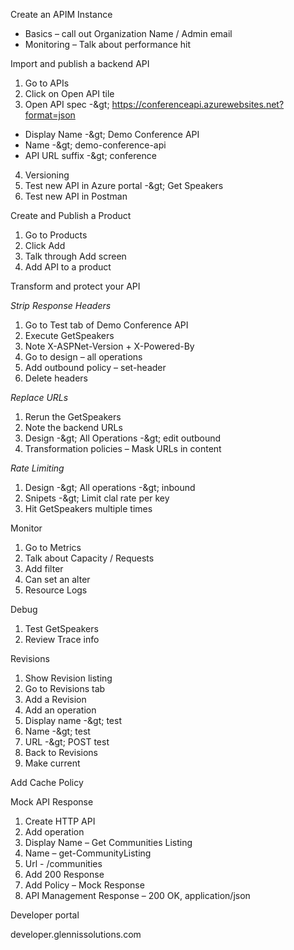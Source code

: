 Create an APIM Instance

- Basics – call out Organization Name / Admin email
- Monitoring – Talk about performance hit

Import and publish a backend API

1. Go to APIs
2. Click on Open API tile
3. Open API spec -\&gt; https://conferenceapi.azurewebsites.net?format=json
  - Display Name -\&gt; Demo Conference API
  - Name -\&gt; demo-conference-api
  - API URL suffix -\&gt; conference
4. Versioning
5. Test new API in Azure portal -\&gt; Get Speakers
6. Test new API in Postman

Create and Publish a Product

1. Go to Products
2. Click Add
3. Talk through Add screen
4. Add API to a product

Transform and protect your API

_Strip Response Headers_

1. Go to Test tab of Demo Conference API
2. Execute GetSpeakers
3. Note X-ASPNet-Version + X-Powered-By
4. Go to design – all operations
5. Add outbound policy – set-header
6. Delete headers

_Replace URLs_

1. Rerun the GetSpeakers
2. Note the backend URLs
3. Design -\&gt; All Operations -\&gt; edit outbound
4. Transformation policies – Mask URLs in content

_Rate Limiting_

1. Design -\&gt; All operations -\&gt; inbound
2. Snipets -\&gt; Limit clal rate per key
3. Hit GetSpeakers multiple times

Monitor

1. Go to Metrics
2. Talk about Capacity / Requests
3. Add filter
4. Can set an alter
5. Resource Logs

Debug

1. Test GetSpeakers
2. Review Trace info

Revisions

1. Show Revision listing
2. Go to Revisions tab
3. Add a Revision
4. Add an operation
  1. Display name -\&gt; test
  2. Name -\&gt; test
  3. URL -\&gt; POST test
5. Back to Revisions
6. Make current

Add Cache Policy

Mock API Response

1. Create HTTP API
2. Add operation
  1. Display Name – Get Communities Listing
  2. Name – get-CommunityListing
  3. Url - /communities
  4. Add 200 Response
3. Add Policy – Mock Response
  1. API Management Response – 200 OK, application/json

Developer portal

developer.glennissolutions.com
